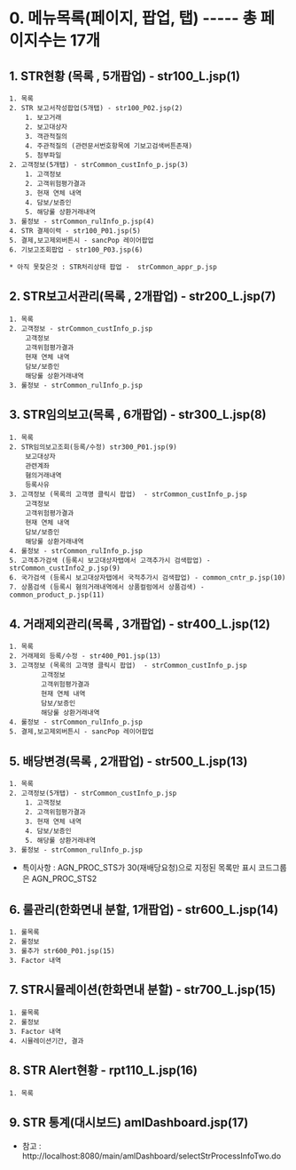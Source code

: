 
# 0. 메뉴목록(페이지, 팝업, 탭) ----- 총 페이지수는 17개
## 1. STR현황 (목록 , 5개팝업) - str100_L.jsp(1)
    1. 목록
    2. STR 보고서작성팝업(5개탭) - str100_P02.jsp(2)
        1. 보고거래
        2. 보고대상자
        3. 객관적질의
        4. 주관적질의 (관련문서번호항목에 기보고검색버튼존재)
        5. 첨부파일
    2. 고객정보(5개탭) - strCommon_custInfo_p.jsp(3)
        1. 고객정보
        2. 고객위험평가결과
        3. 현재 연체 내역
        4. 담보/보증인
        5. 해당룰 상환거래내역
    3. 룰정보 - strCommon_rulInfo_p.jsp(4)
    4. STR 결제이력 - str100_P01.jsp(5)
    5. 결제,보고제외버튼시 - sancPop 레이어팝업
    6. 기보고조회팝업 - str100_P03.jsp(6)
    
    * 아직 못찾은것 : STR처리상태 팝업 -  strCommon_appr_p.jsp

## 2. STR보고서관리(목록 , 2개팝업) - str200_L.jsp(7)
    1. 목록
    2. 고객정보 - strCommon_custInfo_p.jsp
        고객정보
        고객위험평가결과
        현재 연체 내역
        담보/보증인
        해당룰 상환거래내역
    3. 룰정보 - strCommon_rulInfo_p.jsp
    
## 3. STR임의보고(목록 , 6개팝업) - str300_L.jsp(8)
    1. 목록
    2. STR임의보고조회(등록/수정) str300_P01.jsp(9)
        보고대상자
        관련계좌
        혐의거래내역
        등록사유
    3. 고객정보 (목록의 고객명 클릭시 팝업)  - strCommon_custInfo_p.jsp
        고객정보
        고객위험평가결과
        현재 연체 내역
        담보/보증인
        해당룰 상환거래내역
    4. 룰정보 - strCommon_rulInfo_p.jsp
    5. 고객추가검색 (등록시 보고대상자탭에서 고객추가시 검색팝업) - strCommon_custInfo2_p.jsp(9)
    6. 국가검색 (등록시 보고대상자탭에서 국적추가시 검색팝업) - common_cntr_p.jsp(10)
    7. 상품검색 (등록시 혐의거래내역에서 상품컬럼에서 상품검색) - common_product_p.jsp(11)

## 4. 거래제외관리(목록 , 3개팝업) - str400_L.jsp(12)
    1. 목록
    2. 거래제외 등록/수정 - str400_P01.jsp(13)
    3. 고객정보 (목록의 고객명 클릭시 팝업)  - strCommon_custInfo_p.jsp
            고객정보
            고객위험평가결과
            현재 연체 내역
            담보/보증인
            해당룰 상환거래내역
    4. 룰정보 - strCommon_rulInfo_p.jsp
    5. 결제,보고제외버튼시 - sancPop 레이어팝업

## 5. 배당변경(목록 , 2개팝업) - str500_L.jsp(13)
    1. 목록
    2. 고객정보(5개탭) - strCommon_custInfo_p.jsp
        1. 고객정보
        2. 고객위험평가결과
        3. 현재 연체 내역
        4. 담보/보증인
        5. 해당룰 상환거래내역
    3. 룰정보 - strCommon_rulInfo_p.jsp

 * 특이사항 : AGN_PROC_STS가 30(재배당요청)으로 지정된 목록만 표시 코드그룹은 AGN_PROC_STS2
 
## 6. 룰관리(한화면내 분할, 1개팝업)  - str600_L.jsp(14)
    1. 룰목록
    2. 룰정보
    3. 룰추가 str600_P01.jsp(15)
    3. Factor 내역
    
## 7. STR시뮬레이션(한화면내 분할)  - str700_L.jsp(15)
    1. 룰목록
    2. 룰정보
    3. Factor 내역
    4. 시뮬레이션기간, 결과

## 8. STR Alert현황 - rpt110_L.jsp(16)
    1. 목록
    
## 9. STR 통계(대시보드) amlDashboard.jsp(17)
 
 * 참고 : http://localhost:8080/main/amlDashboard/selectStrProcessInfoTwo.do
 
 
